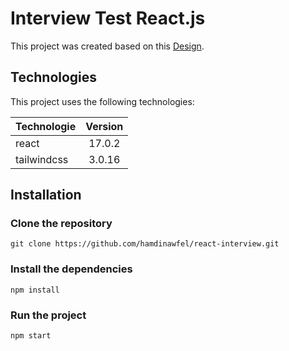 # Interview Test React.js

This project was created based on this [Design](https://www.figma.com/file/MAjr7uD8ECjsNItv8EII1j/figma-design-file?node-id=0%3A2).

## Technologies

This project uses the following technologies:

| Technologie | Version |
| ----------- | :-----: |
| react       | 17.0.2  |
| tailwindcss | 3.0.16  |

## Installation

### Clone the repository

```
git clone https://github.com/hamdinawfel/react-interview.git
```

### Install the dependencies

```
npm install
```

### Run the project

```
npm start
```
